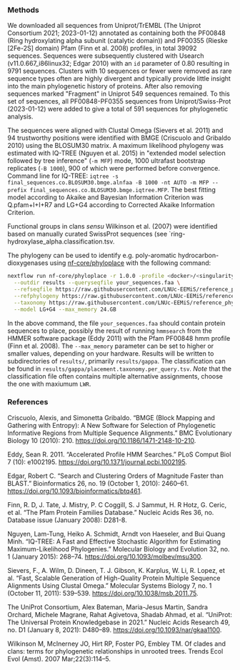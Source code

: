 ### Methods

We downloaded all sequences from Uniprot/TrEMBL (The Uniprot Consortium 2021; 2023-01-12) annotated as containing both the PF00848 (Ring hydroxylating alpha subunit (catalytic domain)) and PF00355 (Rieske [2Fe-2S] domain) Pfam (Finn et al. 2008) profiles, in total 39092 sequences.
Sequences were subsequently clustered with Usearch (v11.0.667_i86linux32; Edgar 2010) with an `id` parameter of 0.80 resulting in 9791 sequences.
Clusters with 10 sequences or fewer were removed as rare sequence types often are highly divergent and typically provide little insight into the main phylogenetic history of proteins.
After also removing sequences marked "Fragment" in Uniprot 549 sequences remained.
To this set of sequences, all PF00848-PF0355 sequences from Uniprot/Swiss-Prot (2023-01-12) were added to give a total of 591 sequences for phylogenetic analysis.

The sequences were aligned with Clustal Omega (Sievers et al. 2011) and 94 trustworthy positions were identified with BMGE (Criscuolo and Gribaldo 2010) using the BLOSUM30 matrix.
A maximum likelihood phylogeny was estimated with IQ-TREE (Nguyen et al. 2015) in "extended model selection followed by tree inference" (`-m MFP`) mode, 1000 ultrafast bootstrap replicates (`-B 1000`), 900 of which were performed before convergence.
Command line for IQ-TREE: `iqtree -s final_sequences.co.BLOSUM30.bmge.alnfaa -B 1000 -nt AUTO -m MFP --prefix final_sequences.co.BLOSUM30.bmge.iqtree.MFP`.
The best fitting model according to Akaike and Bayesian Information Criterion was Q.pfam+I+I+R7 and LG+G4 according to Corrected Akaike Information Criterion.

Functional groups in clans _sensu_ Wilkinson et al. (2007) were identified based on manually curated SwissProt sequences (see `ring-hydroxylase_alpha.classification.tsv.

The phylogeny can be used to identify e.g. poly-aromatic hydrocarbon-dioxygenases using [nf-core/phyloplace](https://nf-co.re/phyloplace) with the following command:

```bash
nextflow run nf-core/phyloplace -r 1.0.0 -profile <docker>/<singularity>/<other opts> \
  --outdir results --queryseqfile your_sequences.faa \
  --refseqfile https://raw.githubusercontent.com/LNUc-EEMiS/reference_phylogenies/refs/heads/master/ring-hydroxylase_alpha.alnfaa \
  --refphylogeny https://raw.githubusercontent.com/LNUc-EEMiS/reference_phylogenies/refs/heads/master/ring-hydroxylase_alpha.newick \
  --taxonomy https://raw.githubusercontent.com/LNUc-EEMiS/reference_phylogenies/v1.0/ring-hydroxylase_alpha.classification.tsv \
  --model LG+G4 --max_memory 24.GB
```

In the above command, the file `your_sequences.faa` should contain protein sequences to place, possibly the result of running
`hmmsearch` from the HMMER software package (Eddy 2011) with the Pfam PF00848 hmm profile (Finn et al. 2008).
The `--max_memory` parameter can be set to higher or smaller values, depending on your hardware.
Results will be written to subdirectories of `results/`, primarily `results/gappa`.
The classification can be found in `results/gappa/placement.taxonomy.per_query.tsv`.
_Note_ that the classification file often contains multiple alternative assignments, choose the one with maxiumum `LWR`.

### References

Criscuolo, Alexis, and Simonetta Gribaldo. “BMGE (Block Mapping and Gathering with Entropy): A New Software for Selection of Phylogenetic Informative Regions from Multiple Sequence Alignments.” BMC Evolutionary Biology 10 (2010): 210. https://doi.org/10.1186/1471-2148-10-210.

Eddy, Sean R. 2011. “Accelerated Profile HMM Searches.” PLoS Comput Biol 7 (10): e1002195. https://doi.org/10.1371/journal.pcbi.1002195.

Edgar, Robert C. “Search and Clustering Orders of Magnitude Faster than BLAST.” Bioinformatics 26, no. 19 (October 1, 2010): 2460–61. https://doi.org/10.1093/bioinformatics/btq461.

Finn, R. D, J. Tate, J. Mistry, P. C Coggill, S. J Sammut, H. R Hotz, G. Ceric, et al. “The Pfam Protein Families Database.” Nucleic Acids Res 36, no. Database issue (January 2008): D281-8.

Nguyen, Lam-Tung, Heiko A. Schmidt, Arndt von Haeseler, and Bui Quang Minh. “IQ-TREE: A Fast and Effective Stochastic Algorithm for Estimating Maximum-Likelihood Phylogenies.” Molecular Biology and Evolution 32, no. 1 (January 2015): 268–74. https://doi.org/10.1093/molbev/msu300.

Sievers, F., A. Wilm, D. Dineen, T. J. Gibson, K. Karplus, W. Li, R. Lopez, et al. “Fast, Scalable Generation of High-Quality Protein Multiple Sequence Alignments Using Clustal Omega.” Molecular Systems Biology 7, no. 1 (October 11, 2011): 539–539. https://doi.org/10.1038/msb.2011.75.

The UniProt Consortium, Alex Bateman, Maria-Jesus Martin, Sandra Orchard, Michele Magrane, Rahat Agivetova, Shadab Ahmad, et al. “UniProt: The Universal Protein Knowledgebase in 2021.” Nucleic Acids Research 49, no. D1 (January 8, 2021): D480–89. https://doi.org/10.1093/nar/gkaa1100.

Wilkinson M, McInerney JO, Hirt RP, Foster PG, Embley TM. Of clades and clans: terms for phylogenetic relationships in unrooted trees. Trends Ecol Evol (Amst). 2007 Mar;22(3):114–5. 
